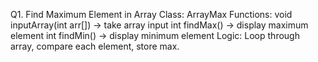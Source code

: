 Q1. Find Maximum Element in Array
Class: ArrayMax
Functions:
void inputArray(int arr[]) → take array input
int findMax() → display maximum element
int findMin() → display minimum element
Logic: Loop through array, compare each element, store max.
